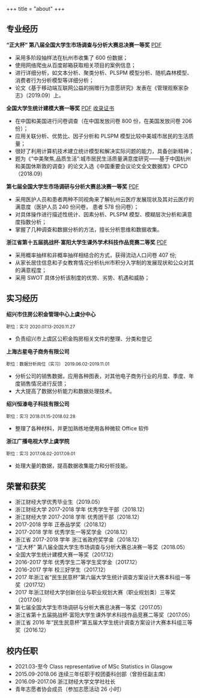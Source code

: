 +++
title = "about"
+++

## 专业经历

**“正大杯” 第八届全国大学生市场调查与分析大赛总决赛一等奖** [PDF](/pdf/海峡国赛一等奖互联网众筹.pdf)

- 采用多阶段抽样法在杭州市收集了 600 份数据；
- 使用网络爬虫从百度邮箱获取相关项目的案例信息；
- 进行详细分析，如文本分析、聚类分析、PLSPM 模型分析、随机森林模型、消费者行为分析模型等详细分析；
- 论文《基于移动端互联网公益的捐赠行为意愿研究》发表在《管理观察家杂志》（2019.09）上。

**全国大学生统计建模大赛一等奖** [PDF](/pdf/统计建模一等奖城市居民生活质量满意度研究论文.pdf) [收录证书](/image/CPCD收录证书.jpg)

- 在中国和美国进行问卷调查（在中国发放问卷 800 份，在美国发放问卷 206 份）；
- 应用关联分析、优势比、因子分析和 PLSPM 模型比较中美城市居民的生活质量；
- 很好了利用计算机技术建立统计模型和解决实际问题的能力，具备创新精神；
- 题为《“中美聚焦,品质生活”:城市居民生活质量满意度研究——基于中国杭州和美国休斯敦的调查》的论文入选《中国重要会议论文全文数据库》CPCD（2018.09）

**第七届全国大学生市场调研与分析大赛总决赛一等奖** [PDF](/pdf/海峡国赛一等奖云医疗.pdf)

- 采用医护人员和患者两种不同视角来了解杭州云医疗发展现状及其对云医疗的满意度（医护人员 240 份问卷，
患者 578 份问卷）；
- 对具体操作进行描述性统计、因素分析、PLSPM 模型、模糊层次分析和满意度指数分析；
- 掌握了几种调查和数据分析的方法，擅长分析思维和数据收集。

**浙江省第十五届挑战杯·富阳大学生课外学术科技作品竞赛二等奖** [PDF](/pdf/挑战杯省赛二等奖积分入学制.pdf)

- 采用概率抽样和非概率抽样相结合的方式，获得流动人口问卷 407 份; 
- 从家长居住信息和子女教育情况分析杭州市积分入学制的发展现状和公众对其的满意程度；
- 采用 SWOT 具体分析该制度的优势、劣势、机遇和威胁；

## 实习经历

**绍兴市住房公积金管理中心上虞分中心**

<small>职位：实习</small> <small>2020.07.13-2020.11.27</small>

- 负责绍兴市上虞区公积金购房相关文件的整理、分类和登记

**上海古星电子商务有限公司**

<small>职位：数据分析岗位（实习）</small> <small>2019.06.02-2019.11.01</small>

- 分析公司的销售数据，应用各种图表，对其他电子商务行业的月度、季度、年度销售情况进行反馈；
- 大大提高了数据分析能力和数据处理技术。

**绍兴恒溙电子科技有限公司**

<small>职位：实习</small> <small>2018.01.15-2018.02.28</small>

- 整理了各种材料，并更加熟练地使用各种微软 Office 软件

**浙江广播电视大学上虞学院**

<small>职位：实习</small> <small>2017.08.02-2017.09.01</small>

- 处理大量的数据，提高数据收集能力和分析技能。

## 荣誉和获奖

- 浙江财经大学优秀毕业生（2019.05）
- 浙江财经大学 2017-2018 学年 优秀学生干部（2018.12）
- 浙江财经大学 2017-2018 学年 优秀团干部（2018.12）
- 2017-2018 学年 正泰品学奖（2018.12）
- 2017-2018 学年 优秀学生一等奖学金（2018.12）
- 浙江省 2017-2018 学年 浙江省政府奖学金（2018.12）
- “正大杯” 第八届全国大学生市场调查与分析大赛总决赛一等奖（2018.05）
- 全国大学生统计建模大赛一等奖（2017.12）
- 2016-2017 学年 优秀学生二等学生奖学金（2017.12）
- 2016-2017 学年 校三好学生（2017.12）
- 2017 年浙江省“民生民意杯”第六届大学生统计调查方案设计大赛本科组一等奖（2017.12）
- 2017 年浙江财经大学创新创业与职业规划大赛（职业规划类）三等奖（2017.06）
- 第七届全国大学生市场调研与分析大赛总决赛一等奖（2017.05）
- 浙江省第十五届挑战杯·富阳大学生课外学术科技作品竞赛二等奖（2017.05）
- 浙江省 2016 年“民生民意杯”第五届大学生统计调查方案设计大赛本科组三等奖（2016.12）

## 校内任职

- 2021.03-至今 Class representative of MSc Statistics in Glasgow
- 2015.09-2018.06 连续三年任职于校团委科创部（曾担任副主席）
- 2016.09-2017.06 浙江财经大学文学社社长
- 青年志愿者协会成员（参加志愿活动 26 小时）
